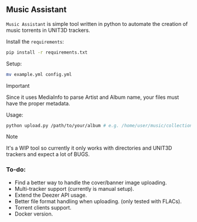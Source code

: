 ## Music Assistant
`Music Assistant` is simple tool written in python to automate the creation of music torrents in UNIT3D trackers.

Install the `requirements`:
```bash
pip install -r requirements.txt
```
Setup:
```bash
mv example.yml config.yml
```

> [!IMPORTANT]
> Since it uses MediaInfo to parse Artist and Album name, your files must have the proper metadata. 

Usage:
```bash
python upload.py /path/to/your/album # e.g. /home/user/music/collection/eminem/Kamikaze
```
> [!NOTE]
> It's a WIP tool so currently it only works with directories and UNIT3D trackers and expect a lot of BUGS.

### To-do: 
- Find a better way to handle the cover/banner image uploading.
- Multi-tracker support (currently is manual setup).
- Extend the Deezer API usage.
- Better file format handling when uploading. (only tested with FLACs).
- Torrent clients support.
- Docker version.


